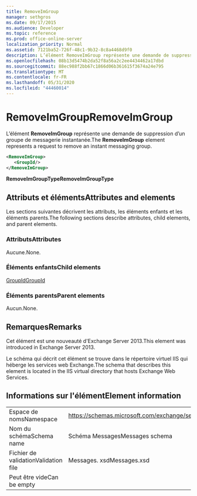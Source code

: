 ```yaml
---
title: RemoveImGroup
manager: sethgros
ms.date: 09/17/2015
ms.audience: Developer
ms.topic: reference
ms.prod: office-online-server
localization_priority: Normal
ms.assetid: 7121ba52-726f-48c1-9b32-8c8a4468d9f0
description: L’élément RemoveImGroup représente une demande de suppression d’un groupe de messagerie instantanée.
ms.openlocfilehash: 08b13d5474b2da52f8a56a2c2ee4434462a17dbd
ms.sourcegitcommit: 88ec988f2bb67c1866d06b361615f3674a24e795
ms.translationtype: MT
ms.contentlocale: fr-FR
ms.lasthandoff: 05/31/2020
ms.locfileid: "44460014"
---
```

# <a name="removeimgroup"></a><span data-ttu-id="3bbd8-103">RemoveImGroup</span><span class="sxs-lookup"><span data-stu-id="3bbd8-103">RemoveImGroup</span></span>

<span data-ttu-id="3bbd8-104">L’élément **RemoveImGroup** représente une demande de suppression d’un groupe de messagerie instantanée.</span><span class="sxs-lookup"><span data-stu-id="3bbd8-104">The **RemoveImGroup** element represents a request to remove an instant messaging group.</span></span> 
  
```XML
<RemoveImGroup>
   <GroupId/>
</RemoveImGroup>
```

 <span data-ttu-id="3bbd8-105">**RemoveImGroupType**</span><span class="sxs-lookup"><span data-stu-id="3bbd8-105">**RemoveImGroupType**</span></span>
## <a name="attributes-and-elements"></a><span data-ttu-id="3bbd8-106">Attributs et éléments</span><span class="sxs-lookup"><span data-stu-id="3bbd8-106">Attributes and elements</span></span>

<span data-ttu-id="3bbd8-107">Les sections suivantes décrivent les attributs, les éléments enfants et les éléments parents.</span><span class="sxs-lookup"><span data-stu-id="3bbd8-107">The following sections describe attributes, child elements, and parent elements.</span></span>
  
### <a name="attributes"></a><span data-ttu-id="3bbd8-108">Attributs</span><span class="sxs-lookup"><span data-stu-id="3bbd8-108">Attributes</span></span>

<span data-ttu-id="3bbd8-109">Aucune.</span><span class="sxs-lookup"><span data-stu-id="3bbd8-109">None.</span></span>
  
### <a name="child-elements"></a><span data-ttu-id="3bbd8-110">Éléments enfants</span><span class="sxs-lookup"><span data-stu-id="3bbd8-110">Child elements</span></span>

[<span data-ttu-id="3bbd8-111">GroupId</span><span class="sxs-lookup"><span data-stu-id="3bbd8-111">GroupId</span></span>](groupid.md)
  
### <a name="parent-elements"></a><span data-ttu-id="3bbd8-112">Éléments parents</span><span class="sxs-lookup"><span data-stu-id="3bbd8-112">Parent elements</span></span>

<span data-ttu-id="3bbd8-113">Aucun.</span><span class="sxs-lookup"><span data-stu-id="3bbd8-113">None.</span></span>
  
## <a name="remarks"></a><span data-ttu-id="3bbd8-114">Remarques</span><span class="sxs-lookup"><span data-stu-id="3bbd8-114">Remarks</span></span>

<span data-ttu-id="3bbd8-115">Cet élément est une nouveauté d'Exchange Server 2013.</span><span class="sxs-lookup"><span data-stu-id="3bbd8-115">This element was introduced in Exchange Server 2013.</span></span>
  
<span data-ttu-id="3bbd8-116">Le schéma qui décrit cet élément se trouve dans le répertoire virtuel IIS qui héberge les services web Exchange.</span><span class="sxs-lookup"><span data-stu-id="3bbd8-116">The schema that describes this element is located in the IIS virtual directory that hosts Exchange Web Services.</span></span>
  
## <a name="element-information"></a><span data-ttu-id="3bbd8-117">Informations sur l'élément</span><span class="sxs-lookup"><span data-stu-id="3bbd8-117">Element information</span></span>

|||
|:-----|:-----|
|<span data-ttu-id="3bbd8-118">Espace de noms</span><span class="sxs-lookup"><span data-stu-id="3bbd8-118">Namespace</span></span>  <br/> |https://schemas.microsoft.com/exchange/services/2006/messages  <br/> |
|<span data-ttu-id="3bbd8-119">Nom du schéma</span><span class="sxs-lookup"><span data-stu-id="3bbd8-119">Schema name</span></span>  <br/> |<span data-ttu-id="3bbd8-120">Schéma Messages</span><span class="sxs-lookup"><span data-stu-id="3bbd8-120">Messages schema</span></span>  <br/> |
|<span data-ttu-id="3bbd8-121">Fichier de validation</span><span class="sxs-lookup"><span data-stu-id="3bbd8-121">Validation file</span></span>  <br/> |<span data-ttu-id="3bbd8-122">Messages. xsd</span><span class="sxs-lookup"><span data-stu-id="3bbd8-122">Messages.xsd</span></span>  <br/> |
|<span data-ttu-id="3bbd8-123">Peut être vide</span><span class="sxs-lookup"><span data-stu-id="3bbd8-123">Can be empty</span></span>  <br/> ||
   


